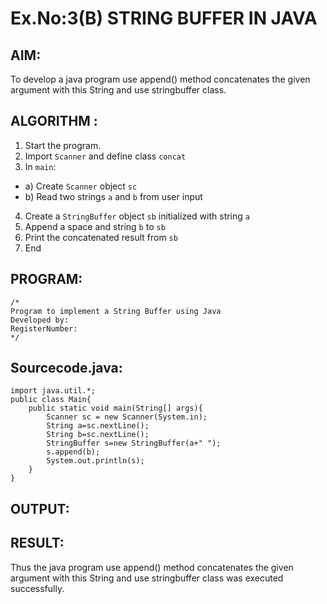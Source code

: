 # Ex.No:3(B) STRING BUFFER IN JAVA

## AIM:
To develop a java program use append() method concatenates the given argument with this String and use stringbuffer class.

## ALGORITHM :
1.	Start the program.
2.	Import `Scanner` and define class `concat`
3.	In `main`:
-	a) Create `Scanner` object `sc`
-	b) Read two strings `a` and `b` from user input
4.	Create a `StringBuffer` object `sb` initialized with string `a`
5.	Append a space and string `b` to `sb`
6.	Print the concatenated result from `sb`
7.	End







## PROGRAM:
 ```
/*
Program to implement a String Buffer using Java
Developed by: 
RegisterNumber:  
*/
```

## Sourcecode.java:
```
import java.util.*;
public class Main{
    public static void main(String[] args){
        Scanner sc = new Scanner(System.in);
        String a=sc.nextLine();
        String b=sc.nextLine();
        StringBuffer s=new StringBuffer(a+" ");
        s.append(b);
        System.out.println(s);
    }
}
```







## OUTPUT:



## RESULT:
Thus the java program use append() method concatenates the given argument with this String and use stringbuffer class was executed successfully.
